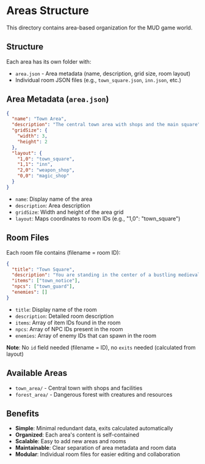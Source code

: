 # Areas Structure

This directory contains area-based organization for the MUD game world.

## Structure

Each area has its own folder with:
- `area.json` - Area metadata (name, description, grid size, room layout)
- Individual room JSON files (e.g., `town_square.json`, `inn.json`, etc.)

## Area Metadata (`area.json`)

```json
{
  "name": "Town Area",
  "description": "The central town area with shops and the main square",
  "gridSize": {
    "width": 3,
    "height": 2
  },
  "layout": {
    "1,0": "town_square",
    "1,1": "inn",
    "2,0": "weapon_shop",
    "0,0": "magic_shop"
  }
}
```

- `name`: Display name of the area
- `description`: Area description
- `gridSize`: Width and height of the area grid
- `layout`: Maps coordinates to room IDs (e.g., "1,0": "town_square")

## Room Files

Each room file contains (filename = room ID):
```json
{
  "title": "Town Square",
  "description": "You are standing in the center of a bustling medieval town...",
  "items": ["town_notice"],
  "npcs": ["town_guard"],
  "enemies": []
}
```

- `title`: Display name of the room
- `description`: Detailed room description
- `items`: Array of item IDs found in the room
- `npcs`: Array of NPC IDs present in the room
- `enemies`: Array of enemy IDs that can spawn in the room

**Note**: No `id` field needed (filename = ID), no `exits` needed (calculated from layout)

## Available Areas

- `town_area/` - Central town with shops and facilities
- `forest_area/` - Dangerous forest with creatures and resources

## Benefits

- **Simple**: Minimal redundant data, exits calculated automatically
- **Organized**: Each area's content is self-contained
- **Scalable**: Easy to add new areas and rooms
- **Maintainable**: Clear separation of area metadata and room data
- **Modular**: Individual room files for easier editing and collaboration
